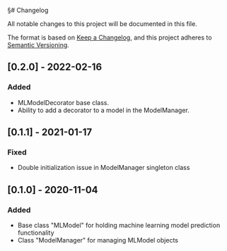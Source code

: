 §# Changelog

All notable changes to this project will be documented in this file.

The format is based on [Keep a Changelog](https://keepachangelog.com/en/1.0.0/),
and this project adheres to [Semantic Versioning](https://semver.org/spec/v2.0.0.html).

## [0.2.0] - 2022-02-16
### Added
- MLModelDecorator base class.
- Ability to add a decorator to a model in the ModelManager.

## [0.1.1] - 2021-01-17
### Fixed
- Double initialization issue in ModelManager singleton class

## [0.1.0] - 2020-11-04
### Added
- Base class "MLModel" for holding machine learning model prediction functionality
- Class "ModelManager" for managing MLModel objects